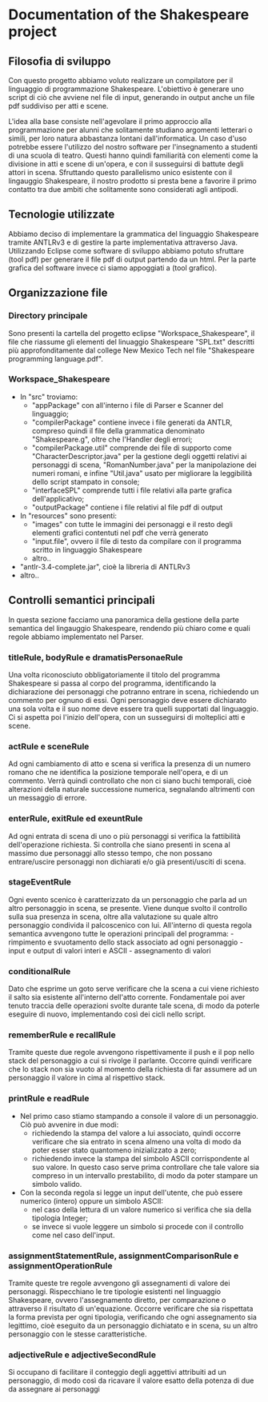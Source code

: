 
# Documentation of the Shakespeare project

## Filosofia di sviluppo
Con questo progetto abbiamo voluto realizzare un compilatore per il linguaggio di programmazione Shakespeare. L'obiettivo è generare uno script di ciò che avviene nel file di input, generando in output anche un file pdf suddiviso per atti e scene.

L'idea alla base consiste nell'agevolare il primo approccio alla programmazione per alunni che solitamente studiano argomenti letterari o simili, per loro natura abbastanza lontani dall'informatica. Un caso d'uso potrebbe essere l'utilizzo del nostro software per l'insegnamento a studenti di una scuola di teatro. Questi hanno quindi familiarità con elementi come la divisione in atti e scene di un'opera, e con il susseguirsi di battute degli attori in scena. Sfruttando questo parallelismo unico esistente con il lingauggio Shakespeare, il nostro prodotto si presta bene a favorire il primo contatto tra due ambiti che solitamente sono considerati agli antipodi.

## Tecnologie utilizzate
Abbiamo deciso di implementare la grammatica del linguaggio Shakespeare tramite ANTLRv3 e di gestire la parte implementativa attraverso Java. Utilizzando Eclipse come software di sviluppo abbiamo potuto sfruttare (tool pdf) per generare il file pdf di output partendo da un html. Per la parte grafica del software invece ci siamo appoggiati a (tool grafico).

## Organizzazione file
### Directory principale
Sono presenti la cartella del progetto eclipse "Workspace_Shakespeare", il file che riassume gli elementi del linuaggio Shakespeare "SPL.txt" descritti più approfonditamente dal college New Mexico Tech nel file "Shakespeare programming language.pdf". 

### Workspace_Shakespeare
- In "src" troviamo:
	- "appPackage" con all'interno i file di Parser e Scanner del linguaggio;
	- "compilerPackage" contiene invece i file generati da ANTLR, compreso quindi il file della grammatica denominato "Shakespeare.g", oltre che l'Handler degli errori;
	- "compilerPackage.util" comprende dei file di supporto come "CharacterDescriptor.java" per la gestione degli oggetti relativi ai personaggi di scena, "RomanNumber.java" per la manipolazione dei numeri romani, e infine "Util.java" usato per migliorare la leggibilità dello script stampato in console;
	- "interfaceSPL" comprende tutti i file relativi alla parte grafica dell'applicativo;
	- "outputPackage" contiene i file relativi al file pdf di output
- In "resources" sono presenti:
	- "images" con tutte le immagini dei personaggi e il resto degli elementi grafici contentuti nel pdf che verrà generato
	- "input.file", ovvero il file di testo da compilare con il programma scritto in linguaggio Shakespeare
	- altro..
- "antlr-3.4-complete.jar", cioè la libreria di ANTLRv3
- altro..

## Controlli semantici principali
In questa sezione facciamo una panoramica della gestione della parte semantica del lingauggio Shakespeare, rendendo più chiaro come e quali regole abbiamo implementato nel Parser.

### titleRule, bodyRule e dramatisPersonaeRule
Una volta riconosciuto obbligatoriamente il titolo del programma Shakespeare si passa al corpo del programma, identificando la dichiarazione dei personaggi che potranno entrare in scena, richiedendo un commento per ognuno di essi. Ogni personaggio deve essere dichiarato una sola volta e il suo nome deve essere tra quelli supportati dal linguaggio. 
Ci si aspetta poi l'inizio dell'opera, con un susseguirsi di molteplici atti e scene.

### actRule e sceneRule
Ad ogni cambiamento di atto e scena si verifica la presenza di un numero romano che ne identifica la posizione temporale nell'opera, e di un commento. Verrà quindi controllato che non ci siano buchi temporali, cioè alterazioni della naturale successione numerica, segnalando altrimenti con un messaggio di errore.

### enterRule, exitRule ed exeuntRule
Ad ogni entrata di scena di uno o più personaggi si verifica la fattibilità dell'operazione richiesta. Si controlla che siano presenti in scena al massimo due personaggi allo stesso tempo, che non possano entrare/uscire personaggi non dichiarati e/o già presenti/usciti di scena.

### stageEventRule
Ogni evento scenico è caratterizzato da un personaggio che parla ad un altro personaggio in scena, se presente. Viene dunque svolto il controllo sulla sua presenza in scena, oltre alla valutazione su quale altro personaggio condivida il palcoscenico con lui. 
All'interno di questa regola semantica avvengono tutte le operazioni principali del programma:
	- rimpimento e svuotamento dello stack associato ad ogni personaggio
	- input e output di valori interi e ASCII
	- assegnamento di valori

### conditionalRule
Dato che esprime un goto serve verificare che la scena a cui viene richiesto il salto sia esistente all'interno dell'atto corrente. Fondamentale poi aver tenuto traccia delle operazioni svolte durante tale scena, di modo da poterle eseguire di nuovo, implementando così dei cicli nello script.	

### rememberRule e recallRule
Tramite queste due regole avvengono rispettivamente il push e il pop nello stack del personaggio a cui si rivolge il parlante. Occorre quindi verificare che lo stack non sia vuoto al momento della richiesta di far assumere ad un personaggio il valore in cima al rispettivo stack.

### printRule e readRule
- Nel primo caso stiamo stampando a console il valore di un personaggio. Ciò può avvenire in due modi:
	- richiedendo la stampa del valore a lui associato, quindi occorre verificare che sia entrato in scena almeno una volta di modo da poter esser stato quantomeno inizializzato a zero;
	- richiedendo invece la stampa del simbolo ASCII corrispondente al suo valore. In questo caso serve prima controllare che tale valore sia compreso in un intervallo prestabilito, di modo da poter stampare un simbolo valido.
- Con la seconda regola si legge un input dell'utente, che può essere numerico (intero) oppure un simbolo ASCII:
	- nel caso della lettura di un valore numerico si verifica che sia della tipologia Integer; 
	- se invece si vuole leggere un simbolo si procede con il controllo come nel caso dell'input.

### assignmentStatementRule, assignmentComparisonRule e assignmentOperationRule
Tramite queste tre regole avvengono gli assegnamenti di valore dei personaggi. Rispecchiano le tre tipologie esistenti nel linguaggio Shakespeare, ovvero l'assegnamento diretto, per comparazione o attraverso il risultato di un'equazione. Occorre verificare che sia rispettata la forma prevista per ogni tipologia, verificando che ogni assegnamento sia legittimo, cioè eseguito da un personaggio dichiatato e in scena, su un altro personaggio con le stesse caratteristiche.

### adjectiveRule e adjectiveSecondRule
Si occupano di facilitare il conteggio degli aggettivi attribuiti ad un personaggio, di modo così da ricavare il valore esatto della potenza di due da assegnare ai personaggi


